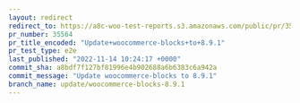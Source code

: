 ```yaml
---
layout: redirect
redirect_to: https://a8c-woo-test-reports.s3.amazonaws.com/public/pr/35564/e2e/index.html
pr_number: 35564
pr_title_encoded: "Update+woocommerce-blocks+to+8.9.1"
pr_test_type: e2e
last_published: "2022-11-14 10:24:17 +0000"
commit_sha: a8bdf7f127bf81996e4b902688a6b6383c6a942a
commit_message: "Update woocommerce-blocks to 8.9.1"
branch_name: update/woocommerce-blocks-8.9.1
---
```

